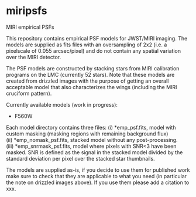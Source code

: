 # miripsfs
MIRI empirical PSFs

This repository contains empirical PSF models for JWST/MIRI imaging. The models are supplied as fits files with an oversampling of 2x2 (i.e. a pixelscale of 0.055 arcsec/pixel) and do not contain any spatial variation over the MIRI detector. 

The PSF models are constructed by stacking stars from MIRI calibration programs on the LMC (currently 52 stars). Note that these models are created from drizzled images with the purpose of getting an overall acceptable model that also characterizes the wings (including the MIRI cruciform pattern). 

Currently available models (work in progress):
- F560W

Each model directory contains three files: 
(i) *emp_psf.fits, model with custom masking (masking regions with remaining background flux)  
(ii) *emp_nomask_psf.fits, stacked model without any post-processing.  
(iii) *emp_snrmask_psf.fits, model where pixels with SNR<3 have been masked. SNR is defined as the signal in the stacked model divided by the standard deviation per pixel over the stacked star thumbnails.  

The models are supplied as-is, if you decide to use them for published work make sure to check that they are applicable to what you need (in particular the note on drizzled images above). If you use them please add a citation to xxx.
